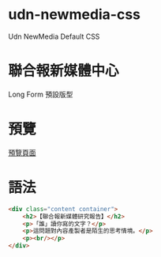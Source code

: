 # udn-newmedia-css
Udn NewMedia Default CSS

# 聯合報新媒體中心
Long Form 預設版型

# 預覽
[預覽頁面](https://udn-newmedia.github.io/udn-newmedia-css/)

# 語法
```html
<div class="content container">
    <h2>【聯合報新媒體研究報告】</h2>
    <p>「誰」讀你寫的文字？</p>
    <p>這問題對內容產製者是陌生的思考情境。</p>
    <p><br/></p>
</div>
```
